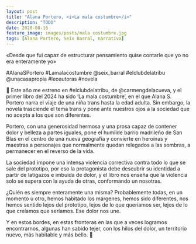 ```yaml
---
layout: post
title: "Alana Portero, <i>La mala costumbre</i>"
description: "TODO"
date: 2020-08-16
feature_image: images/posts/mala costumbre.jpg
tags: [Alana Portero, Seix Barral, narrativa]
---
```


«Desde que fui capaz de estructurar pensamiento quise contarle que yo no era enteramente yo»
<!--more-->

#AlanaSPortero #Lamalacostumbre @seix_barral #elclubdelatribu @unacasapropia #leoautoras #novela

👠 Este año me estreno en #elclubdelatribu, de @carmengdelacueva, y el primer libro del 2024 ha sido ‘La mala costumbre’, en el que Alana S. Portero narra el viaje de una niña trans hasta la edad adulta. Sin embargo, la novela trasciende el tema trans y pone ante nuestros ojos a la sociedad que no acepta a los que son diferentes.

Portero, con una generosidad hermosa y una prosa capaz de contener dolor y belleza a partes iguales, pone el humilde barrio madrileño de San Blas en el centro de una nueva geografía y convierte en heroínas y maestras a personajes que normalmente quedan relegados a las sombras, a permanecer en el reverso de la vida.

La sociedad impone una intensa violencia correctiva contra todo lo que se sale del prototipo, por eso la protagonista debe descubrir su identidad a partir de latigazos e imbuida de dolor, y el libro nos enseña que la violencia solo se supera con la ayuda de otras, conformando un nosotras.

¿Quién es siempre enteramente una misma? Probablemente todas, en un momento u otro, hemos habitado los márgenes, hemos sido diferentes, nos hemos sentido lejos del prototipo, lejos de lo que queríamos ser, lejos de lo que creíamos que seríamos. Ese dolor nos une.

Y en estos bordes, en estas fronteras en las que a veces logramos encontrarnos, algunas han sabido tejer, con los hilos del dolor, un territorio nuevo, más habitable y más bello. 👠
